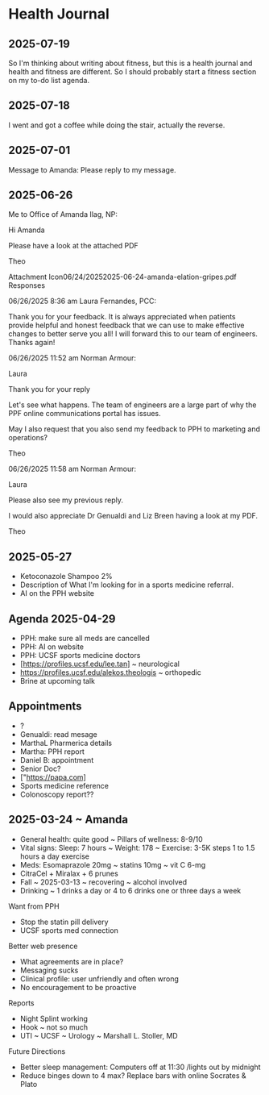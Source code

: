 # Health Journal

## 2025-07-19

So I'm thinking about writing about fitness, but this is a health journal and health and fitness are different. So I should probably start a fitness section on my to-do list agenda.

## 2025-07-18

I went and got a coffee while doing the stair, actually the reverse.


## 2025-07-01

Message to Amanda: Please reply to my message.

## 2025-06-26

Me to Office of Amanda Ilag, NP:

Hi Amanda

Please have a look at the attached PDF

Theo

Attachment Icon06/24/20252025-06-24-amanda-elation-gripes.pdf
Responses

06/26/2025 8:36 am
Laura Fernandes, PCC:

Thank you for your feedback. It is always appreciated when patients provide helpful and honest feedback that we can use to make effective changes to better serve you all! I will forward this to our team of engineers. Thanks again!

06/26/2025 11:52 am
Norman Armour:

Laura

Thank you for your reply

Let's see what happens. The team of engineers are a large part of why the PPF online communications portal has issues.

May I also request that you also send my feedback to PPH to marketing and operations?

Theo


06/26/2025 11:58 am
Norman Armour:

Laura

Please also see my previous reply.

I would also appreciate Dr Genualdi and Liz Breen having a look at my PDF.

Theo

## 2025-05-27

* Ketoconazole Shampoo 2%
* Description of What I'm looking for in a sports medicine referral.
* AI on the PPH website


## Agenda 2025-04-29

* PPH: make sure all meds are cancelled
* PPH: AI on website
* PPH: UCSF sports medicine doctors
* [https://profiles.ucsf.edu/lee.tan] ~ neurological
* <https://profiles.ucsf.edu/alekos.theologis> ~ orthopedic
* Brine at upcoming talk

## Appointments

* ?
* Genualdi: read mesage
* MarthaL Pharmerica details
* Martha: PPH report
* Daniel B: appointment
* Senior Doc?
* ["https://papa.com]
* Sports medicine reference
* Colonoscopy report??

## 2025-03-24 ~ Amanda

* General health: quite good ~ Pillars of wellness: 8-9/10
* Vital signs: Sleep: 7 hours ~ Weight: 178 ~ Exercise: 3-5K steps 1 to 1.5 hours a day exercise
* Meds: Esomaprazole 20mg ~ statins 10mg ~ vit C 6-mg
* CitraCel + Miralax + 6 prunes
* Fall ~ 2025-03-13 ~ recovering ~ alcohol involved
* Drinking ~ 1 drinks a day or 4 to 6 drinks one or three days a week

Want from PPH

* Stop the statin pill delivery
* UCSF sports med connection

Better web presence

* What agreements are in place?
* Messaging sucks
* Clinical profile: user unfriendly and often wrong
* No encouragement to be proactive

Reports

* Night Splint working
* Hook ~ not so much
* UTI ~ UCSF ~ Urology ~ Marshall L. Stoller, MD

Future Directions

* Better sleep management: Computers off at 11:30 /lights out by midnight
* Reduce binges down to 4 max? Replace bars with online Socrates & Plato

